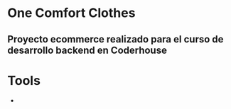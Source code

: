 # One Comfort Clothes

## Proyecto ecommerce realizado para el curso de desarrollo backend en Coderhouse

# Tools 

-